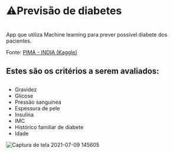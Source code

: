 # ⚠️Previsão de diabetes <h1>
 
 App que utiliza Machine learning para prever possível diabete dos pacientes.
 
 Fonte: [PIMA - INDIA (Kaggle)](https://www.kaggle.com/uciml/pima-indians-diabetes-database)

## Estes são os critérios a serem avaliados: <h2>
  * Gravidez
  * Glicose
  * Pressão sanguínea
  * Espessura de pele
  * Insulina
  * IMC
  * Histórico familiar de diabete
  * Idade
  
  ![Captura de tela 2021-07-09 145605](https://user-images.githubusercontent.com/62958588/125103109-677d5680-e0b2-11eb-9bf1-316bb2a09e99.png)
